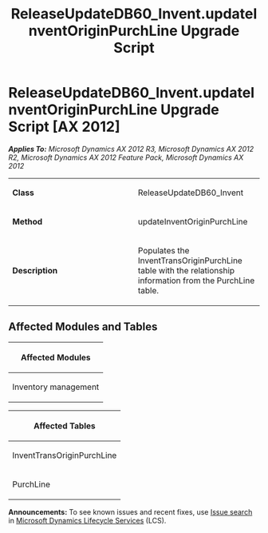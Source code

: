 ﻿---
title: ReleaseUpdateDB60_Invent.updateInventOriginPurchLine Upgrade Script
TOCTitle: ReleaseUpdateDB60_Invent.updateInventOriginPurchLine Upgrade Script
ms:assetid: 815f87c3-7c5c-4cc6-bfe4-5c7322854352
ms:mtpsurl: https://msdn.microsoft.com/en-us/library/JJ685924(v=AX.60)
ms:contentKeyID: 49709377
ms.date: 05/18/2015
mtps_version: v=AX.60
---

# ReleaseUpdateDB60\_Invent.updateInventOriginPurchLine Upgrade Script [AX 2012]


_**Applies To:** Microsoft Dynamics AX 2012 R3, Microsoft Dynamics AX 2012 R2, Microsoft Dynamics AX 2012 Feature Pack, Microsoft Dynamics AX 2012_

<table>
<colgroup>
<col style="width: 50%" />
<col style="width: 50%" />
</colgroup>
<tbody>
<tr class="odd">
<td><p><strong>Class</strong></p></td>
<td><p>ReleaseUpdateDB60_Invent</p></td>
</tr>
<tr class="even">
<td><p><strong>Method</strong></p></td>
<td><p>updateInventOriginPurchLine</p></td>
</tr>
<tr class="odd">
<td><p><strong>Description</strong></p></td>
<td><p>Populates the InventTransOriginPurchLine table with the relationship information from the PurchLine table.</p></td>
</tr>
</tbody>
</table>


## Affected Modules and Tables

<table>
<colgroup>
<col style="width: 100%" />
</colgroup>
<thead>
<tr class="header">
<th><p>Affected Modules</p></th>
</tr>
</thead>
<tbody>
<tr class="odd">
<td><p>Inventory management</p></td>
</tr>
</tbody>
</table>


<table>
<colgroup>
<col style="width: 100%" />
</colgroup>
<thead>
<tr class="header">
<th><p>Affected Tables</p></th>
</tr>
</thead>
<tbody>
<tr class="odd">
<td><p>InventTransOriginPurchLine</p></td>
</tr>
<tr class="even">
<td><p>PurchLine</p></td>
</tr>
</tbody>
</table>

  
**Announcements:** To see known issues and recent fixes, use [Issue search](http://go.microsoft.com/fwlink/?linkid=389258) in [Microsoft Dynamics Lifecycle Services](http://go.microsoft.com/fwlink/?linkid=306505) (LCS).

